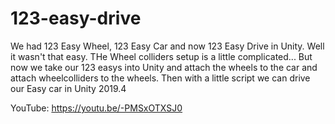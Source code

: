 # 123-easy-drive
We had 123 Easy Wheel, 123 Easy Car and now 123 Easy Drive in Unity. Well it wasn't that easy. THe Wheel colliders setup is a little complicated... But now we take our 123 easys into Unity and attach the wheels to the car and attach wheelcolliders to the wheels. Then with a little script we can drive our Easy car in Unity 2019.4

YouTube:  https://youtu.be/-PMSxOTXSJ0
